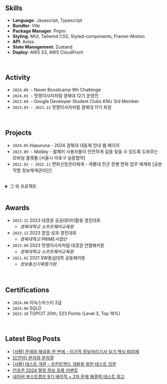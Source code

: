 ## Skills

- **Language**: Javascript, Typescript
- **Bundler**: Vite
- **Package Manager**: Pnpm
- **Styling**: MUI, Tailwind CSS, Styled-components, Framer-Motion
- **API**: Axios
- **State Management**: Zustand
- **Deploy**: AWS S3, AWS CloudFront

<br/>

## Activity

- `2024.06 ~` Naver Boostcamp 9th Challenge 
- `2024.03 ~` 멋쟁이사자처럼 경북대 12기 운영진
- `2023.09 ~` Google Developer Student Clubs KNU 3rd Member
- `2023.03 ~ 2023.12` 멋쟁이사자처럼 경북대 11기 회원

<br/>


## Projects

- `2024.05` Hapuruna - 2024 경북대 대동제 안내 웹 페이지
- `2023.09 ~` Mobby - 휠체어 사용자들이 안전하게 길을 찾을 수 있도록 도와주는 모바일 플랫폼 [서울시 마포구 실증협약]
- `2021.02 ~ 2022.11` 면회신청관리체계 - 계룡대 전군 장병 면회 업무 체계화 [공본직할 정보체계관리단]
<br/>

<details close>
  <summary>그 외 프로젝트</summary>
    <ul>
      <li><code>2024.05 ~ 2024.06</code> 가지 도서관 - 사용자 간 도서 대여 서비스 [경북대 GLOW 해커톤 출품작]</li>
      <li><code>2024.03 ~ 2024.06</code> Mohaji - 채팅을 통해 협업할 수 있는 동시 편집 서비스 [GDSC KNU 2차 프로젝트]</li>
      <li><code>2024.03</code> Luminocity - 포항시 유동인구 공공데이터를 활용한 옥외광고 위치 제안 서비스 [AWS 스마트시티 해커톤 출품작]</li>
      <li><code>2023.10 ~ 2023.12</code> 투개더 - 반려동물 동반장소 검색 및 추억 보관 서비스 [2023-02 데이타베이스 COMP0322 프로젝트]</li>
      <li><code>2023.09 ~ 2024.05</code> The Film Personal Color - 더 필름 퍼스널 컬러 진단 서비스 [말레이시아 현지 서비스 중]</li>
      <li><code>2023.09</code> 만다트 - 계획을 쉽게 세울 수 있는 만다르트 계획 도구 서비스 [2023 멋쟁이사자처럼 대경권 연합해커톤 출품작]</li>
      <li><code>2023.08</code> 멋쟁이사자처럼 대학 11기 중앙해커톤</li>
      <li><code>2023.07 ~ 2023.08</code> PICKTRE - 플로깅을 통한 업사이클링 리워드 플랫폼 [제10회 대한민국 SW융합 해커톤대회 출품작]</li>
      <li><code>2023.06 ~ 2023.07</code> 제11회 K-hackathon</li>
    </ul>
</details>

<br/>

## Awards

- `2023.12` 2023 대경권 공공데이터활용 경진대회
  - _경북대학교 소프트웨어교육원_
- `2023.12` 2023 창업 성과 경진대회
  - _경북대학교 PRIME사업단_
- `2023.09` 2023 멋쟁이사자처럼 대경권 연합해커톤
  - _경북대학교 소프트웨어교육원_
- `2021.02` 2021 SW중심대학 공동해커톤
  - _정보통신기획평가원_

<br/>

## Certifications

- `2024.06` 리눅스마스터 2급
- `2024.06` SQLD
- `2023.10` TOPCIT 20th; 523 Points (Level 3, Top 16%)

<br />

<!--
**junyeokk/junyeokk** is a ✨ _special_ ✨ repository because its `README.md` (this file) appears on your GitHub profile.

Here are some ideas to get you started:

- 🔭 I’m currently working on ...
- 🌱 I’m currently learning ...
- 👯 I’m looking to collaborate on ...
- 🤔 I’m looking for help with ...
- 💬 Ask me about ...
- 📫 How to reach me: ...
- 😄 Pronouns: ...
- ⚡ Fun fact: ...
-->


## Latest Blog Posts

- [[서평] 문제와 해설을 한 번에 - 이기적 정보처리기사 실기 핵심 600제](https://laurent.tistory.com/entry/%EC%84%9C%ED%8F%89-%EB%AC%B8%EC%A0%9C%EC%99%80-%ED%95%B4%EC%84%A4%EC%9D%84-%ED%95%9C-%EB%B2%88%EC%97%90-%EC%9D%B4%EA%B8%B0%EC%A0%81-%EC%A0%95%EB%B3%B4%EC%B2%98%EB%A6%AC%EA%B8%B0%EC%82%AC-%EC%8B%A4%EA%B8%B0-%ED%95%B5%EC%8B%AC-600%EC%A0%9C)
- [[C언어] 문자와 문자열](https://laurent.tistory.com/entry/C%EC%96%B8%EC%96%B4-%EB%AC%B8%EC%9E%90%EC%99%80-%EB%AC%B8%EC%9E%90%EC%97%B4)
- [[서평] 테스트 개론 - 프런트엔드 개발을 위한 테스트 입문](https://laurent.tistory.com/entry/%EC%84%9C%ED%8F%89-%ED%85%8C%EC%8A%A4%ED%8A%B8-%EA%B0%9C%EB%A1%A0-%ED%94%84%EB%9F%B0%ED%8A%B8%EC%97%94%EB%93%9C-%EA%B0%9C%EB%B0%9C%EC%9D%84-%EC%9C%84%ED%95%9C-%ED%85%8C%EC%8A%A4%ED%8A%B8-%EC%9E%85%EB%AC%B8)
- [인프콘 2024 랠릿 허브 등록 이벤트](https://laurent.tistory.com/entry/%EC%9D%B8%ED%94%84%EC%BD%98-2024-%EB%9E%A0%EB%A6%BF-%ED%97%88%EB%B8%8C-%EB%93%B1%EB%A1%9D-%EC%9D%B4%EB%B2%A4%ED%8A%B8)
- [네이버 부스트캠프 9기 베이직 + 2차 문제 해결력 테스트 회고](https://laurent.tistory.com/entry/%EB%84%A4%EC%9D%B4%EB%B2%84-%EB%B6%80%EC%8A%A4%ED%8A%B8%EC%BA%A0%ED%94%84-9%EA%B8%B0-%EB%B2%A0%EC%9D%B4%EC%A7%81-2%EC%B0%A8-%EB%AC%B8%EC%A0%9C-%ED%95%B4%EA%B2%B0%EB%A0%A5-%ED%85%8C%EC%8A%A4%ED%8A%B8-%ED%9A%8C%EA%B3%A0)

